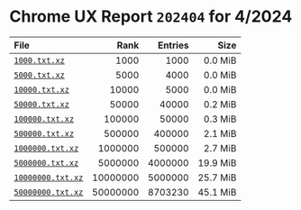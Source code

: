 # Chrome UX Report `202404` for 4/2024

| File | Rank | Entries | Size |
|:-----|-----:|--------:|-----:|
| [`1000.txt.xz`](https://github.com/crissyfield/crux-dumps/raw/main/2024/04/1000.txt.xz) | 1000 | 1000 | 0.0 MiB |
| [`5000.txt.xz`](https://github.com/crissyfield/crux-dumps/raw/main/2024/04/5000.txt.xz) | 5000 | 4000 | 0.0 MiB |
| [`10000.txt.xz`](https://github.com/crissyfield/crux-dumps/raw/main/2024/04/10000.txt.xz) | 10000 | 5000 | 0.0 MiB |
| [`50000.txt.xz`](https://github.com/crissyfield/crux-dumps/raw/main/2024/04/50000.txt.xz) | 50000 | 40000 | 0.2 MiB |
| [`100000.txt.xz`](https://github.com/crissyfield/crux-dumps/raw/main/2024/04/100000.txt.xz) | 100000 | 50000 | 0.3 MiB |
| [`500000.txt.xz`](https://github.com/crissyfield/crux-dumps/raw/main/2024/04/500000.txt.xz) | 500000 | 400000 | 2.1 MiB |
| [`1000000.txt.xz`](https://github.com/crissyfield/crux-dumps/raw/main/2024/04/1000000.txt.xz) | 1000000 | 500000 | 2.7 MiB |
| [`5000000.txt.xz`](https://github.com/crissyfield/crux-dumps/raw/main/2024/04/5000000.txt.xz) | 5000000 | 4000000 | 19.9 MiB |
| [`10000000.txt.xz`](https://github.com/crissyfield/crux-dumps/raw/main/2024/04/10000000.txt.xz) | 10000000 | 5000000 | 25.7 MiB |
| [`50000000.txt.xz`](https://github.com/crissyfield/crux-dumps/raw/main/2024/04/50000000.txt.xz) | 50000000 | 8703230 | 45.1 MiB |
